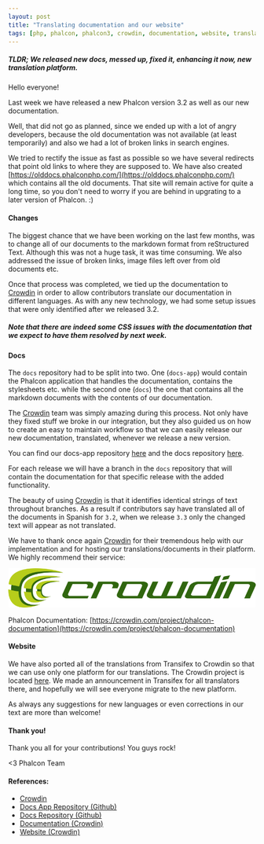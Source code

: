 ```yaml
---
layout: post
title: "Translating documentation and our website"
tags: [php, phalcon, phalcon3, crowdin, documentation, website, translations]
---
```


<h5 class="alert alert-warning">
<strong>TLDR;</strong> We released new docs, messed up, fixed it, enhancing it now, new translation platform.
</h5>

Hello everyone!

Last week we have released a new Phalcon version 3.2 as well as our new documentation.

<!--more-->
Well, that did not go as planned, since we ended up with a lot of angry developers, because the old documentation was not available (at least temporarily) and also we had a lot of broken links in search engines.

We tried to rectify the issue as fast as possible so we have several redirects that point old links to where they are supposed to. We have also created [https://olddocs.phalconphp.com/](https://olddocs.phalconphp.com/) which contains all the old documents. That site will remain active for quite a long time, so you don't need to worry if you are behind in upgrating to a later version of Phalcon. :)

#### Changes
The biggest chance that we have been working on the last few months, was to change all of our documents to the markdown format from reStructured Text. Although this was not a huge task, it was time consuming. We also addressed the issue of broken links, image files left over from old documents etc.

Once that process was completed, we tied up the documentation to [Crowdin](https://crowdin.com) in order to allow contributors translate our documentation in different languages. As with any new technology, we had some setup issues that were only identified after we released 3.2.

<h5 class="alert alert-info">
Note that there are indeed some CSS issues with the documentation that we expect to have them resolved by next week.
</h5>

#### Docs
The `docs` repository had to be split into two. One (`docs-app`) would contain the Phalcon application that handles the documentation, contains the stylesheets etc. while the second one (`docs`) the one that contains all the markdown documents with the contents of our documentation.

The [Crowdin](https://crowdin.com) team was simply amazing during this process. Not only have they fixed stuff we broke in our integration, but they also guided us on how to create an easy to maintain workflow so that we can easily release our new documentation, translated, whenever we release a new version.

You can find our docs-app repository [here](https://github.com/phalcon/docs-app) and the docs repository [here](https://github.com/phalcon/docs).

For each release we will have a branch in the `docs` repository that will contain the documentation for that specific release with the added functionality.

The beauty of using [Crowdin](https://crowdin.com) is that it identifies identical strings of text throughout branches. As a result if contributors say have translated all of the documents in Spanish for `3.2`, when we release `3.3` only the changed text will appear as not translated.

We have to thank once again [Crowdin](https://crowdin.com) for their tremendous help with our implementation and for hosting our translations/documents in their platform. We highly recommend their service:

<a href="https://crowdin.com">
    <img src="assets/files/2017-06-28-crowdin-logo.png" alt="Crowdin Logo" title="Crowdin Logo">
</a>

Phalcon Documentation: [https://crowdin.com/project/phalcon-documentation](https://crowdin.com/project/phalcon-documentation)

#### Website
We have also ported all of the translations from Transifex to Crowdin so that we can use only one platform for our translations. The Crowdin project is located [here](https://crowdin.com/project/phalcon-website). We made an announcement in Transifex for all translators there, and hopefully we will see everyone migrate to the new platform.

As always any suggestions for new languages or even corrections in our text are more than welcome!

#### Thank you!
Thank you all for your contributions! You guys rock!  

<3 Phalcon Team

#### References:
* [Crowdin](https://crowdin.com)
* [Docs App Repository (Github)](https://github.com/phalcon/docs-app)
* [Docs Repository (Github)](https://github.com/phalcon/docs)
* [Documentation (Crowdin)](https://crowdin.com/project/phalcon-documentation)
* [Website (Crowdin)](https://crowdin.com/project/phalcon-website)